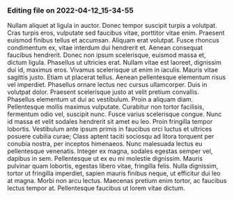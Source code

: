 

### Editing file on 2022-04-12_15-34-55

Nullam aliquet at ligula in auctor. Donec tempor suscipit turpis a volutpat. Cras turpis eros, vulputate sed faucibus vitae, porttitor vitae enim. Praesent euismod finibus tellus et accumsan. Aliquam erat volutpat. Fusce rhoncus condimentum ex, vitae interdum dui hendrerit et. Aenean consequat faucibus hendrerit. Donec non ipsum scelerisque, euismod massa et, dictum ligula. Phasellus ut ultricies erat. Nullam vitae est laoreet, dignissim dui id, maximus eros. Vivamus scelerisque ut enim in iaculis. Mauris vitae sagittis justo. Etiam ut placerat tellus.
Aenean pellentesque elementum risus vel imperdiet. Phasellus ornare lectus nec cursus ullamcorper. Duis in volutpat dolor. Praesent scelerisque justo at velit pretium convallis. Phasellus elementum ut dui ac vestibulum. Proin a aliquam diam. Pellentesque mollis maximus vulputate. Curabitur non tortor facilisis, fermentum odio vel, suscipit nunc.
Fusce varius scelerisque congue. Nunc id massa et velit sodales hendrerit sit amet eu leo. Proin fringilla tempor lobortis. Vestibulum ante ipsum primis in faucibus orci luctus et ultrices posuere cubilia curae; Class aptent taciti sociosqu ad litora torquent per conubia nostra, per inceptos himenaeos. Nunc malesuada lectus eu pellentesque venenatis. Integer ex magna, sodales egestas semper vel, dapibus in sem. Pellentesque ut ex eu mi molestie dignissim. Mauris pulvinar quam lobortis, egestas libero vitae, fringilla felis. Nulla dignissim, tortor ut fringilla imperdiet, sapien mauris finibus neque, ut efficitur dui leo at magna. Morbi non arcu lectus. Maecenas pretium enim tortor, ac faucibus lectus tempor at. Pellentesque faucibus ut lorem vitae dictum.


